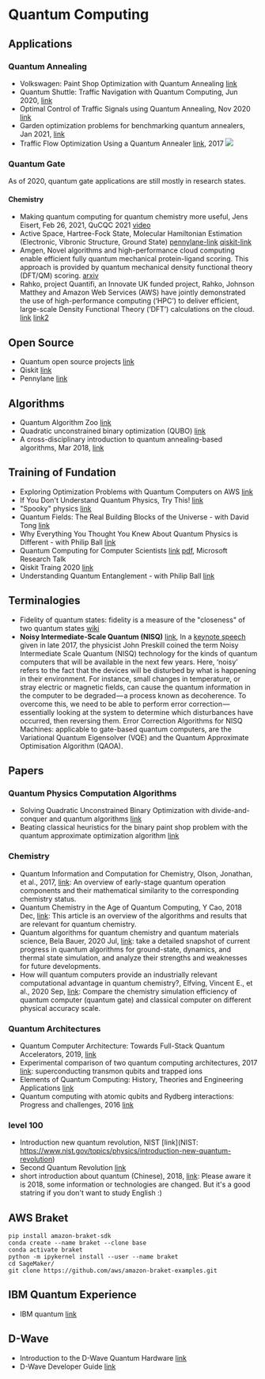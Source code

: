 # Quantum Computing

## Applications
### Quantum Annealing
* Volkswagen: Paint Shop Optimization with Quantum Annealing [link](https://youtu.be/Uenk1SF8NsI?t=276)
* Quantum Shuttle: Traffic Navigation with Quantum Computing, Jun 2020, [link](https://arxiv.org/abs/2006.14162)
* Optimal Control of Traffic Signals using Quantum Annealing, Nov 2020 [link](https://arxiv.org/abs/1912.07134)
* Garden optimization problems for benchmarking quantum annealers, Jan 2021, [link](https://arxiv.org/abs/2101.10827)
* Traffic Flow Optimization Using a Quantum Annealer [link](https://www.frontiersin.org/articles/10.3389/fict.2017.00029/full), 2017
![](https://www.frontiersin.org/files/Articles/301656/fict-04-00029-HTML/image_m/fict-04-00029-g005.jpg)

### Quantum Gate
As of 2020, quantum gate applications are still mostly in research states.

#### Chemistry
* Making quantum computing for quantum chemistry more useful, Jens Eisert, Feb 26, 2021, QuCQC 2021 [video](https://youtu.be/iFstcq2RYzc)
* Active Space, Hartree-Fock State, Molecular Hamiltonian Estimation (Electronic, Vibronic Structure, Ground State) [pennylane-link](https://pennylane.readthedocs.io/en/stable/code/qml_qchem.html) [qiskit-link](https://qiskit.org/documentation/tutorials/chemistry/index.html)
* Amgen, Novel algorithms and high-performance cloud computing enable
efficient fully quantum mechanical protein-ligand scoring. This approach is provided by quantum mechanical density functional theory (DFT/QM) scoring. [arxiv](https://arxiv.org/pdf/2004.08725.pdf)
* Rahko, project Quantifi, an Innovate UK funded project, Rahko, Johnson Matthey and Amazon Web Services (AWS) have jointly demonstrated the use of high-performance computing (‘HPC’) to deliver efficient, large-scale Density Functional Theory (‘DFT’) calculations on the cloud. [link](https://rahko.ai/efficient-large-scale-density-functional-theory-on-the-cloud/) [link2](https://rahko.ai/innovate-uk-awards-grant-to-rahko-led-consortium-for-world-first-project/)

## Open Source
* Quantum open source projects [link](https://qosf.org/project_list/)
* Qiskit [link](https://qiskit.org/)
* Pennylane [link](https://pennylane.ai/)

## Algorithms
* Quantum Algorithm Zoo [link](https://quantumalgorithmzoo.org/)
* Quadratic unconstrained binary optimization (QUBO) [link](https://arxiv.org/abs/1811.11538)
* A cross-disciplinary introduction to quantum annealing-based algorithms, Mar 2018, [link](https://arxiv.org/abs/1803.03372)

## Training of Fundation
* Exploring Optimization Problems with Quantum Computers on AWS [link](https://www.youtube.com/watch?v=hGLSZK6eoQs)
* If You Don't Understand Quantum Physics, Try This! [link](https://youtu.be/Usu9xZfabPM)
* "Spooky" physics [link](https://youtu.be/wZzHnZzm_58)
* Quantum Fields: The Real Building Blocks of the Universe - with David Tong [link](https://www.youtube.com/watch?v=zNVQfWC_evg)
* Why Everything You Thought You Knew About Quantum Physics is Different - with Philip Ball [link](https://www.youtube.com/watch?v=q7v5NtV8v6I)
* Quantum Computing for Computer Scientists [link](https://www.youtube.com/watch?v=F_Riqjdh2oM) [pdf](https://www.microsoft.com/en-us/research/video/quantum-computing-computer-scientists/#!related_info), Microsoft Research Talk
* Qiskit Traing 2020 [link](https://www.youtube.com/playlist?list=PLOFEBzvs-VvrXTMy5Y2IqmSaUjfnhvBHR)
* Understanding Quantum Entanglement - with Philip Ball [link](https://www.youtube.com/watch?v=5_0o2fJhtSc&feature=youtu.be)

## Terminalogies
* Fidelity of quantum states: fidelity is a measure of the "closeness" of two quantum states [wiki](https://en.wikipedia.org/wiki/Fidelity_of_quantum_states)
* **Noisy Intermediate-Scale Quantum (NISQ)** [link](https://arxiv.org/abs/1801.00862), In a [keynote speech](https://youtu.be/h4nUyF9cSaw) given in late 2017, the physicist John Preskill coined the term Noisy Intermediate Scale Quantum (NISQ) technology for the kinds of quantum computers that will be available in the next few years. Here, ‘noisy’ refers to the fact that the devices will be disturbed by what is happening in their environment. For instance, small changes in temperature, or stray electric or magnetic fields, can cause the quantum information in the computer to be degraded — a process known as decoherence. To overcome this, we need to be able to perform error correction — essentially looking at the system to determine which disturbances have occurred, then reversing them. Error Correction Algorithms for NISQ Machines: applicable to gate-based quantum computers,
are the Variational Quantum Eigensolver (VQE) and the Quantum Approximate Optimisation Algorithm (QAOA).

## Papers
### Quantum Physics Computation Algorithms
* Solving Quadratic Unconstrained Binary Optimization with divide-and-conquer and quantum algorithms [link](https://arxiv.org/abs/2101.07813)
* Beating classical heuristics for the binary paint shop problem with the quantum approximate optimization algorithm [link](https://arxiv.org/abs/2011.03403)

### Chemistry
* Quantum Information and Computation for Chemistry, Olson, Jonathan, et al., 2017, [link](https://arxiv.org/pdf/1706.05413.pdf): An overview of early-stage quantum operation components and their mathematical similarity to the corresponding chemistry status.
* Quantum Chemistry in the Age of Quantum Computing, Y Cao, 2018 Dec, [link](https://arxiv.org/abs/1812.09976): This article is an overview of the algorithms and results that are relevant for quantum chemistry.
* Quantum algorithms for quantum chemistry and quantum materials science, Bela Bauer, 2020 Jul, [link](https://arxiv.org/abs/2001.03685): take a detailed snapshot of current progress in quantum algorithms for ground-state, dynamics, and thermal state simulation, and analyze their strengths and weaknesses for future developments.
* How will quantum computers provide an industrially relevant computational advantage in quantum chemistry?, Elfving, Vincent E., et al., 2020 Sep, [link](https://arxiv.org/pdf/2009.12472.pdf): Compare the chemistry simulation efficiency of quantum computer (quantum gate) and classical computer on different physical accuracy scale.

### Quantum Architectures
* Quantum Computer Architecture: Towards Full-Stack Quantum Accelerators, 2019, [link](https://arxiv.org/abs/1903.09575)
* Experimental comparison of two quantum computing architectures, 2017 [link](https://arxiv.org/abs/1702.01852): superconducting transmon qubits and trapped ions
* Elements of Quantum Computing: History, Theories and Engineering Applications [link](http://mmrc.amss.cas.cn/tlb/201702/W020170224608149203392.pdf)
* Quantum computing with atomic qubits and Rydberg interactions: Progress and challenges, 2016 [link](https://iopscience.iop.org/article/10.1088/0953-4075/49/20/202001/ampdf)

### level 100
* Introduction new quantum revolution, NIST [link](NIST: https://www.nist.gov/topics/physics/introduction-new-quantum-revolution)
* Second Quantum Revolution [link](http://aappsbulletin.org/myboard/read.php?Board=featurearticles&id=236)
* short introduction about quantum (Chinese), 2018, [link](https://medium.com/@kelispinor/%E9%87%8F%E5%AD%90%E9%9B%BB%E8%85%A6%E6%A5%B5%E7%B0%A1%E4%BB%8B-short-introduction-to-quantum-computer-a7b159861786): Please aware it is 2018, some information or technologies are changed. But it's a good statring if you don't want to study English :)

## AWS Braket
```
pip install amazon-braket-sdk
conda create --name braket --clone base
conda activate braket
python -m ipykernel install --user --name braket
cd SageMaker/
git clone https://github.com/aws/amazon-braket-examples.git
```
## IBM Quantum Experience
* IBM quantum [link](https://quantum-computing.ibm.com/login)

## D-Wave
* Introduction to the D-Wave Quantum Hardware [link](https://www.dwavesys.com/tutorials/background-reading-series/introduction-d-wave-quantum-hardware)
* D-Wave Developer Guide [link](https://docs.dwavesys.com/docs/latest/doc_getting_started.html)


